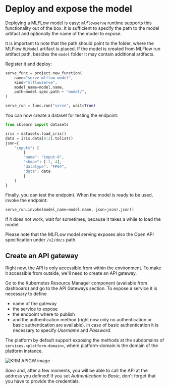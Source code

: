 # Deploy and expose the model

Deploying a MLFLow model is easy: ``mlflowserve`` runtime supports this functionality out of the box. It is sufficient to specify the path to the model artifact and optionally the name of the model to expose.

It is important to note that the path should point to the folder, where the MLFlow ``MLModel`` artifact is placed. If the model
is created from MLFlow run artifact path, besides the ``model`` folder it may contain additional artifacts.

Register it and deploy:

```python
serve_func = project.new_function(
    name="serve-mlflow-model",
    kind="mlflowserve",
    model_name=model.name,
    path=model.spec.path + "model/",
)

serve_run = func.run("serve", wait=True)
```

You can now create a dataset for testing the endpoint:

```python
from sklearn import datasets

iris = datasets.load_iris()
data = iris.data[0:2].tolist()
json={
    "inputs": [
        {
        "name": "input-0",
        "shape": [-1, 4],
        "datatype": "FP64",
        "data": data
        }
    ]
}
```

Finally, you can test the endpoint. When the model is ready to be used, invoke the endpoint:

```python
serve_run.invoke(model_name=model.name, json=json).json()
```

If it does not work, wait for sometimes, because it takes a while to load the model.

Please note that the MLFLow model serving exposes also the Open API specification under ``/v2/docs`` path.

## Create an API gateway

Right now, the API is only accessible from within the environment. To make it accessible from outside, we'll need to create an API gateway.

Go to the Kubernetes Resource Manager component (available from dashboard) and go to the API Gateways section. To expose a service it is necessary to define

- name of the gateway
- the service to expose
- the endpoint where to publish
- and the authentication method (right now only no authentication or basic authentication are available). in case of basic authentication it is necessary to specify  *Username* and *Password*.

The platform by default support exposing the methods at the subdomains of ``services.<platform-domain>``, where platform-domain is the domain of the platform instance.

![KRM APIGW image](../../images/scenario-etl/apigw-krm.png)

*Save* and, after a few moments, you will be able to call the API at the address you defined! If you set *Authentication* to *Basic*, don't forget that you have to provide the credentials.
